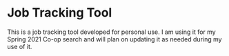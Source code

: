 # Job Tracking Tool

This is a job tracking tool developed for personal use.
I am using it for my Spring 2021 Co-op search and will plan on 
updating it as needed during my use of it.





